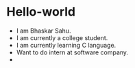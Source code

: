 # Hello-world
- I am Bhaskar Sahu.
- I am currently a college student.
- I am currently learning C language.
- Want to do intern at software company. 
- 
